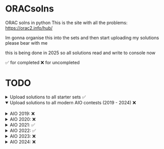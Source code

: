 # ORACsolns
ORAC solns in python
This is the site with all the problems:
https://orac2.info/hub/

Im gonna organise this into the sets and then start uploading my solutions
please bear with me

this is being done in 2025 so all solutions read and write to console now

✅ for completed
❌ for uncompleted

# TODO
<details close>
<summary>Upload solutions to all starter sets ✅</summary>
<br>
Starter Problems: ✅ <br>
Starter Set I: AIO problems: ✅ <br>
Starter Set I: AIO problems (Challenge!): ✅ <br>
Starter Set II: AIO problems: ✅ <br>
Starter Set II: AIO problems (Challenge!): ✅ <br>
Starter Set IV: AIO problems: ✅ <br>
Starter Set IV: AIO problems (Challenge!): ✅ <br>
Introductory AIO problems I: ✅ <br>
</details>

<details open>
<summary>Upload solutions to all modern AIO contests (2019 - 2024) ❌</summary>
<br>
<details>
  <summary>AIO 2019: ❌</summary>
  <br>
  Vases: ✅ <br> <br>
  RPS: ❌ <br> <br>
  Hiring Monks: ❌ <br> <br>
  Medusa's Snakes: ❌ <br> <br>
  Evading Capture: ❌ <br> <br>
  Lollipops Sweets and Chocolates II: ❌ <br> <br>
</details>
<details>
  <summary>AIO 2020: ❌</summary>
  <br> 
  Baubles: ✅ <br> <br>
  Cookies: ✅ <br> <br>
  Ghost Encounters: ✅ <br> <br>
  Tennis Robot: ✅ <br> <br>
  Ladybugs II: ❌ <br> <br>
  Beach Umbrellas: ❌ <br> <br>
</details>
<details>
  <summary>AIO 2021: ✅</summary>
  <br>
  Robot Vacuum: ✅ <br> <br>
  Art Class II: ✅ <br> <br>
  Melody: ✅ <br> <br>
  Social Distancing: ✅ <br> <br>
  Space Mission: ✅ <br> <br>
  Laser Cutter: ✅ <br> <br>
</details>
<details>
  <summary>AIO 2022: ✅</summary>
  <br>
  Election II: ✅ <br> <br>
  Level Ground: ✅ <br> <br>
  TSP: ✅ <br> <br>
  Beautiful Buildings: ✅ <br> <br>
  Composing Pyramids: ✅ <br> <br>
  Spaceship Shuffle: ✅ <br> <br>
</details>
<details>
  <summary>AIO 2023: ❌</summary>
  <br>
  TeleTrip: ✅ <br> <br>
  Distinctos Raffle: ✅ <br> <br>
  Making Bank: ✅ <br> <br>
  Shoptimality: ❌ <br> <br>
  Wheeling and Dealing: ❌ <br> <br>
  Yet Another Lights Problem: ✅ <br> <br>
</details>
<details>
  <summary>AIO 2024: ❌</summary>
  <br>
  Javelin: ✅ <br> <br>
  Subbookkeeper: ✅ <br> <br>
  Shopping Spree: ✅ <br> <br>
  Backpacking: ❌ <br> <br>
  Tennis Robot II: ❌ <br> <br>
  Atlantis III: Twin Rivers: ❌ <br> <br>
</details>
</details>
